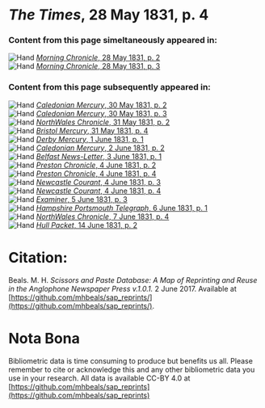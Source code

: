 # *The Times*, 28 May 1831, p. 4  
  
### Content from this page simeltaneously appeared in:  
![Hand](http://scissorsandpaste.net/wp-content/uploads/2017/06/smallhandpointer.png) [*Morning Chronicle*, 28 May 1831, p. 2](https://mhbeals.github.io/sap_html/Morning-Chronicle/Morning-Chronicle-28-May-1831-p-2)  
![Hand](http://scissorsandpaste.net/wp-content/uploads/2017/06/smallhandpointer.png) [*Morning Chronicle*, 28 May 1831, p. 3](https://mhbeals.github.io/sap_html/Morning-Chronicle/Morning-Chronicle-28-May-1831-p-3)  
  
### Content from this page subsequently appeared in:  
![Hand](http://scissorsandpaste.net/wp-content/uploads/2017/06/smallhandpointer.png) [*Caledonian Mercury*, 30 May 1831, p. 2](https://mhbeals.github.io/sap_html/Caledonian-Mercury/Caledonian-Mercury-30-May-1831-p-2)  
![Hand](http://scissorsandpaste.net/wp-content/uploads/2017/06/smallhandpointer.png) [*Caledonian Mercury*, 30 May 1831, p. 3](https://mhbeals.github.io/sap_html/Caledonian-Mercury/Caledonian-Mercury-30-May-1831-p-3)  
![Hand](http://scissorsandpaste.net/wp-content/uploads/2017/06/smallhandpointer.png) [*NorthWales Chronicle*, 31 May 1831, p. 2](https://mhbeals.github.io/sap_html/NorthWales-Chronicle/NorthWales-Chronicle-31-May-1831-p-2)  
![Hand](http://scissorsandpaste.net/wp-content/uploads/2017/06/smallhandpointer.png) [*Bristol Mercury*, 31 May 1831, p. 4](https://mhbeals.github.io/sap_html/Bristol-Mercury/Bristol-Mercury-31-May-1831-p-4)  
![Hand](http://scissorsandpaste.net/wp-content/uploads/2017/06/smallhandpointer.png) [*Derby Mercury*, 1 June 1831, p. 1](https://mhbeals.github.io/sap_html/Derby-Mercury/Derby-Mercury-1-June-1831-p-1)  
![Hand](http://scissorsandpaste.net/wp-content/uploads/2017/06/smallhandpointer.png) [*Caledonian Mercury*, 2 June 1831, p. 2](https://mhbeals.github.io/sap_html/Caledonian-Mercury/Caledonian-Mercury-2-June-1831-p-2)  
![Hand](http://scissorsandpaste.net/wp-content/uploads/2017/06/smallhandpointer.png) [*Belfast News-Letter*, 3 June 1831, p. 1](https://mhbeals.github.io/sap_html/Belfast-News-Letter/Belfast-News-Letter-3-June-1831-p-1)  
![Hand](http://scissorsandpaste.net/wp-content/uploads/2017/06/smallhandpointer.png) [*Preston Chronicle*, 4 June 1831, p. 2](https://mhbeals.github.io/sap_html/Preston-Chronicle/Preston-Chronicle-4-June-1831-p-2)  
![Hand](http://scissorsandpaste.net/wp-content/uploads/2017/06/smallhandpointer.png) [*Preston Chronicle*, 4 June 1831, p. 4](https://mhbeals.github.io/sap_html/Preston-Chronicle/Preston-Chronicle-4-June-1831-p-4)  
![Hand](http://scissorsandpaste.net/wp-content/uploads/2017/06/smallhandpointer.png) [*Newcastle Courant*, 4 June 1831, p. 3](https://mhbeals.github.io/sap_html/Newcastle-Courant/Newcastle-Courant-4-June-1831-p-3)  
![Hand](http://scissorsandpaste.net/wp-content/uploads/2017/06/smallhandpointer.png) [*Newcastle Courant*, 4 June 1831, p. 4](https://mhbeals.github.io/sap_html/Newcastle-Courant/Newcastle-Courant-4-June-1831-p-4)  
![Hand](http://scissorsandpaste.net/wp-content/uploads/2017/06/smallhandpointer.png) [*Examiner*, 5 June 1831, p. 3](https://mhbeals.github.io/sap_html/Examiner/Examiner-5-June-1831-p-3)  
![Hand](http://scissorsandpaste.net/wp-content/uploads/2017/06/smallhandpointer.png) [*Hampshire Portsmouth Telegraph*, 6 June 1831, p. 1](https://mhbeals.github.io/sap_html/Hampshire-Portsmouth-Telegraph/Hampshire-Portsmouth-Telegraph-6-June-1831-p-1)  
![Hand](http://scissorsandpaste.net/wp-content/uploads/2017/06/smallhandpointer.png) [*NorthWales Chronicle*, 7 June 1831, p. 4](https://mhbeals.github.io/sap_html/NorthWales-Chronicle/NorthWales-Chronicle-7-June-1831-p-4)  
![Hand](http://scissorsandpaste.net/wp-content/uploads/2017/06/smallhandpointer.png) [*Hull Packet*, 14 June 1831, p. 2](https://mhbeals.github.io/sap_html/Hull-Packet/Hull-Packet-14-June-1831-p-2)  


# Citation: 

Beals. M. H. *Scissors and Paste Database: A Map of Reprinting and Reuse in the Anglophone Newspaper Press v.1.0.1.* 2 June 2017. Available at [https://github.com/mhbeals/sap_reprints/](https://github.com/mhbeals/sap_reprints/). 

# Nota Bona

Bibliometric data is time consuming to produce but benefits us all. Please remember to cite or acknowledge this and any other bibliometric data you use in your research. All data is available CC-BY 4.0 at [https://github.com/mhbeals/sap_reprints](https://github.com/mhbeals/sap_reprints)